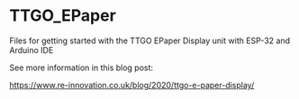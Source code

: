 # TTGO_EPaper
Files for getting started with the TTGO EPaper Display unit with ESP-32 and Arduino IDE

See more information in this blog post:

https://www.re-innovation.co.uk/blog/2020/ttgo-e-paper-display/

